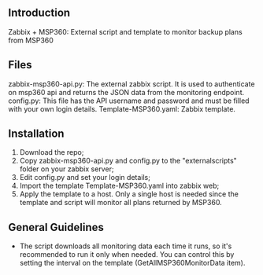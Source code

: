 ## Introduction
Zabbix + MSP360: External script and template to monitor backup plans from MSP360

## Files
zabbix-msp360-api.py: The external zabbix script. It is used to authenticate on msp360 api and returns the JSON data from the monitoring endpoint.
config.py: This file has the API username and password and must be filled with your own login details.
Template-MSP360.yaml: Zabbix template.

## Installation
1. Download the repo;
2. Copy zabbix-msp360-api.py and config.py to the "externalscripts" folder on your zabbix server;
3. Edit config.py and set your login details;
4. Import the template Template-MSP360.yaml into zabbix web;
5. Apply the template to a host. Only a single host is needed since the template and script will monitor all plans returned by MSP360.

## General Guidelines
* The script downloads all monitoring data each time it runs, so it's recommended to run it only when needed. You can control this by setting the interval on the template (GetAllMSP360MonitorData item).



